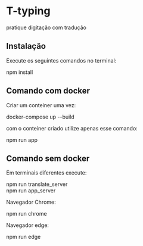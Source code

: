 <h1>T-typing</h1>
<p>pratique digitação com tradução</p>

<h2>Instalação</h2>
<p>Execute os seguintes comandos no terminal: </p>
npm install </br>

<h2>Comando com docker</h2>
<p>Criar um conteiner uma vez: </p>
docker-compose up --build </br>
<p>com o conteiner criado utilize apenas esse comando:</p>
npm run app</br>

<h2>Comando sem docker</h2>
<p>Em terminais diferentes execute:</p>
npm run translate_server </br>
npm run app_server  </br>

<p>Navegador Chrome:</p>
npm run chrome  </br>

<p>Navegador edge:</p>
npm run edge  </br>
